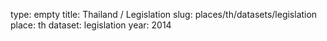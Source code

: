 type: empty
title: Thailand / Legislation
slug: places/th/datasets/legislation
place: th
dataset: legislation
year: 2014
